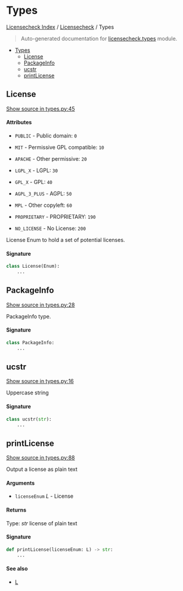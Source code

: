 # Types

[Licensecheck Index](../README.md#licensecheck-index) /
[Licensecheck](./index.md#licensecheck) /
Types

> Auto-generated documentation for [licensecheck.types](../../../licensecheck/types.py) module.

- [Types](#types)
  - [License](#license)
  - [PackageInfo](#packageinfo)
  - [ucstr](#ucstr)
  - [printLicense](#printlicense)

## License

[Show source in types.py:45](../../../licensecheck/types.py#L45)

#### Attributes

- `PUBLIC` - Public domain: `0`

- `MIT` - Permissive GPL compatible: `10`

- `APACHE` - Other permissive: `20`

- `LGPL_X` - LGPL: `30`

- `GPL_X` - GPL: `40`

- `AGPL_3_PLUS` - AGPL: `50`

- `MPL` - Other copyleft: `60`

- `PROPRIETARY` - PROPRIETARY: `190`

- `NO_LICENSE` - No License: `200`


License Enum to hold a set of potential licenses.

#### Signature

```python
class License(Enum):
    ...
```



## PackageInfo

[Show source in types.py:28](../../../licensecheck/types.py#L28)

PackageInfo type.

#### Signature

```python
class PackageInfo:
    ...
```



## ucstr

[Show source in types.py:16](../../../licensecheck/types.py#L16)

Uppercase string

#### Signature

```python
class ucstr(str):
    ...
```



## printLicense

[Show source in types.py:88](../../../licensecheck/types.py#L88)

Output a license as plain text

#### Arguments

- `licenseEnum` *L* - License

#### Returns

Type: *str*
license of plain text

#### Signature

```python
def printLicense(licenseEnum: L) -> str:
    ...
```

#### See also

- [L](#l)


